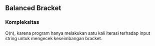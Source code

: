## Balanced Bracket

### Kompleksitas

O(n), karena program hanya melakukan satu kali iterasi terhadap input string untuk mengecek keseimbangan bracket.
